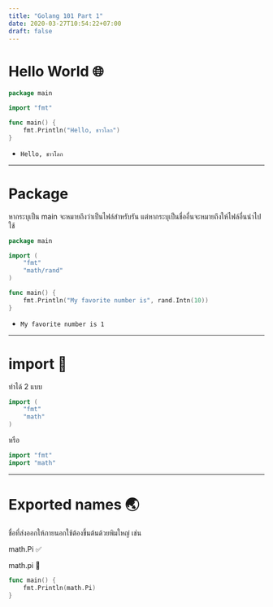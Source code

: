 ```yaml
---
title: "Golang 101 Part 1"
date: 2020-03-27T10:54:22+07:00
draft: false
---
```


# Hello World 🌐

```go
package main

import "fmt"

func main() {
	fmt.Println("Hello, ชาวโลก")
}
```
- `Hello, ชาวโลก`

---

# Package
หากระบุเป็น main จะหมายถึงว่าเป็นไฟล์สำหรับรัน แต่หากระบุเป็นชื่ออื่นจะหมายถึงให้ไฟล์อื่นนำไปใช้

```go
package main

import (
	"fmt"
	"math/rand"
)

func main() {
	fmt.Println("My favorite number is", rand.Intn(10))
}
```
- `My favorite number is 1`


---

# import 💼
ทำได้ 2 แบบ
```go
import (
	"fmt"
	"math"
)
```
หรือ
```go
import "fmt"
import "math"
```
---

# Exported names 🌏

ชื่อที่ส่งออกให้ภายนอกใช้ต้องขึ้นต้นด้วยพิมใหญ่ เช่น

math.Pi ✅

math.pi 🚫 


```go
func main() {
	fmt.Println(math.Pi)
}
```